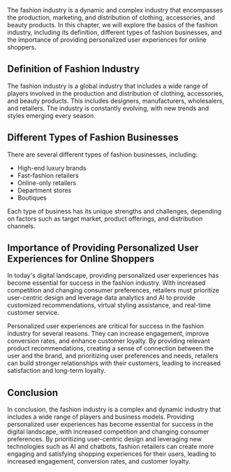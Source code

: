 
The fashion industry is a dynamic and complex industry that encompasses the production, marketing, and distribution of clothing, accessories, and beauty products. In this chapter, we will explore the basics of the fashion industry, including its definition, different types of fashion businesses, and the importance of providing personalized user experiences for online shoppers.

Definition of Fashion Industry
------------------------------

The fashion industry is a global industry that includes a wide range of players involved in the production and distribution of clothing, accessories, and beauty products. This includes designers, manufacturers, wholesalers, and retailers. The industry is constantly evolving, with new trends and styles emerging every season.

Different Types of Fashion Businesses
-------------------------------------

There are several different types of fashion businesses, including:

* High-end luxury brands
* Fast-fashion retailers
* Online-only retailers
* Department stores
* Boutiques

Each type of business has its unique strengths and challenges, depending on factors such as target market, product offerings, and distribution channels.

Importance of Providing Personalized User Experiences for Online Shoppers
-------------------------------------------------------------------------

In today's digital landscape, providing personalized user experiences has become essential for success in the fashion industry. With increased competition and changing consumer preferences, retailers must prioritize user-centric design and leverage data analytics and AI to provide customized recommendations, virtual styling assistance, and real-time customer service.

Personalized user experiences are critical for success in the fashion industry for several reasons. They can increase engagement, improve conversion rates, and enhance customer loyalty. By providing relevant product recommendations, creating a sense of connection between the user and the brand, and prioritizing user preferences and needs, retailers can build stronger relationships with their customers, leading to increased satisfaction and long-term loyalty.

Conclusion
----------

In conclusion, the fashion industry is a complex and dynamic industry that includes a wide range of players and business models. Providing personalized user experiences has become essential for success in the digital landscape, with increased competition and changing consumer preferences. By prioritizing user-centric design and leveraging new technologies such as AI and chatbots, fashion retailers can create more engaging and satisfying shopping experiences for their users, leading to increased engagement, conversion rates, and customer loyalty.

